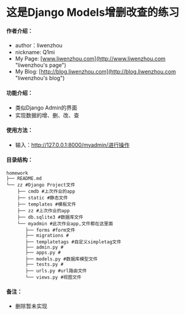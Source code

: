 # 这是Django Models增删改查的练习

#### 作者介绍：
* author：liwenzhou
* nickname: Q1mi
* My Page: [www.liwenzhou.com](http://www.liwenzhou.com "liwenzhou's page")
* My Blog: [http://blog.liwenzhou.com](http://blog.liwenzhou.com "liwenzhou's blog")

#### 功能介绍：
* 类似Django Admin的界面
* 实现数据的增、删、改、查


#### 使用方法：
* 输入：http://127.0.0.1:8000/myadmin/进行操作

#### 目录结构：
    homework
    ├── README.md
    └── zz #Django Project文件
        ├── cmdb #上次作业的app
        ├── static #静态文件
        ├── templates #模板文件
        ├── zz #上次作业的app
        ├── db.sqlite3 #数据库文件
        └── myadmin #此次作业app,文件都在这里面
           ├── forms #form文件
           ├── migrations #
           ├── templatetags #自定义simpletag文件
           ├── admin.py #
           ├── apps.py #
           ├── models.py #数据库模型文件
           ├── tests.py #
           ├── urls.py #url路由文件
           └── views.py #视图文件

#### 备注：
* 删除暂未实现
